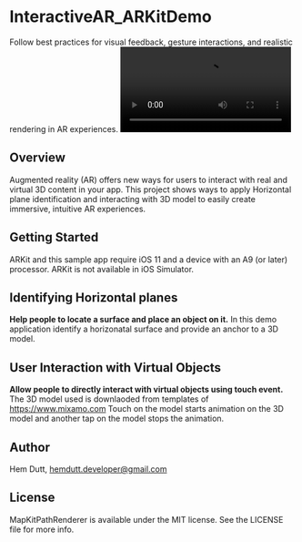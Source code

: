 # InteractiveAR_ARKitDemo

Follow best practices for visual feedback, gesture interactions, and realistic rendering in AR experiences.
![Screenshot](demo.mov)

## Overview

Augmented reality (AR) offers new ways for users to interact with real and virtual 3D content in your app. This project shows ways to apply Horizontal plane identification and interacting with 3D model to easily create immersive, intuitive AR experiences.

## Getting Started

ARKit and this sample app require iOS 11 and a device with an A9 (or later) processor. ARKit is not available in iOS Simulator.

## Identifying Horizontal planes

**Help people to locate a surface and place an object on it.**
In this demo application identify a horizonatal surface and provide an anchor to a 3D model.

## User Interaction with Virtual Objects

**Allow people to directly interact with virtual objects using touch event.**
The 3D model used is downlaoded from templates of https://www.mixamo.com
Touch on the model starts animation on the 3D model and another tap on the model stops the  animation.

## Author

Hem Dutt, hemdutt.developer@gmail.com

## License

MapKitPathRenderer is available under the MIT license. See the LICENSE file for more info.
